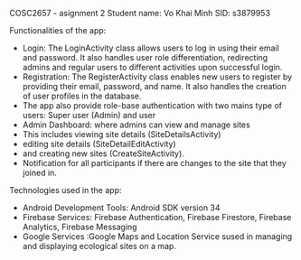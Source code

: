 COSC2657 - asignment 2
Student name: Vo Khai Minh
SID: s3879953

Functionalities of the app:
- Login: The LoginActivity class allows users to log in using their email and password. It also handles user role differentiation, redirecting admins and regular users to different activities upon successful login.
- Registration: The RegisterActivity class enables new users to register by providing their email, password, and name. It also handles the creation of user profiles in the database.
- The app also provide role-base authentication with two mains type of users: Super user (Admin) and user
- Admin Dashboard: where admins can view and manage sites
- This includes viewing site details (SiteDetailsActivity)
- editing site details (SiteDetailEditActivity)
- and creating new sites (CreateSiteActivity).
- Notification for all participants if there are changes to the site that they joined in.

Technologies used in the app:
- Android Development Tools:  Android SDK version 34
- Firebase Services: Firebase Authentication, Firebase Firestore, Firebase Analytics, Firebase Messaging
- Google Services :Google Maps and Location Service sused in managing and displaying ecological sites on a map.
